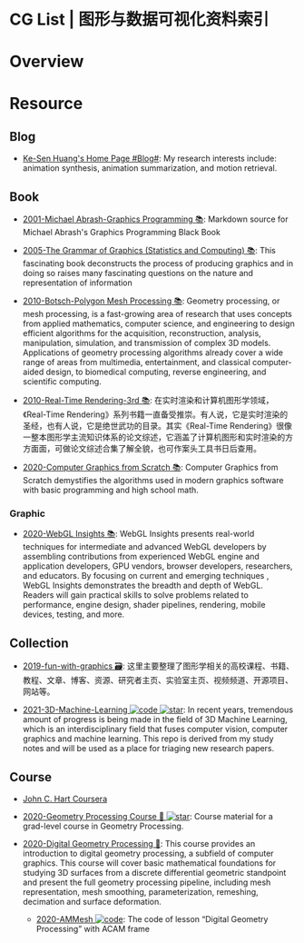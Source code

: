 # CG List | 图形与数据可视化资料索引

# Overview

# Resource

## Blog

- [Ke-Sen Huang's Home Page #Blog#](https://kesen.realtimerendering.com/): My research interests include: animation synthesis, animation summarization, and motion retrieval.

## Book

- [2001-Michael Abrash-Graphics Programming 📚](https://github.com/jagregory/abrash-black-book): Markdown source for Michael Abrash's Graphics Programming Black Book

- [2005-The Grammar of Graphics (Statistics and Computing) 📚](https://www.amazon.com/Grammar-Graphics-Statistics-Computing/dp/0387245448): This fascinating book deconstructs the process of producing graphics and in doing so raises many fascinating questions on the nature and representation of information

- [2010-Botsch-Polygon Mesh Processing 📚](http://www.pmp-book.org/): Geometry processing, or mesh processing, is a fast-growing area of research that uses concepts from applied mathematics, computer science, and engineering to design efficient algorithms for the acquisition, reconstruction, analysis, manipulation, simulation, and transmission of complex 3D models. Applications of geometry processing algorithms already cover a wide range of areas from multimedia, entertainment, and classical computer-aided design, to biomedical computing, reverse engineering, and scientific computing.

- [2010-Real-Time Rendering-3rd 📚](https://github.com/QianMo/Real-Time-Rendering-3rd-CN-Summary-Ebook): 在实时渲染和计算机图形学领域，《Real-Time Rendering》系列书籍一直备受推崇。有人说，它是实时渲染的圣经，也有人说，它是绝世武功的目录。其实《Real-Time Rendering》很像一整本图形学主流知识体系的论文综述，它涵盖了计算机图形和实时渲染的方方面面，可做论文综述合集了解全貌，也可作案头工具书日后查用。

- [2020-Computer Graphics from Scratch 📚](https://gabrielgambetta.com/computer-graphics-from-scratch/): Computer Graphics from Scratch demystifies the algorithms used in modern graphics software with basic programming and high school math.

### Graphic

- [2020-WebGL Insights 📚](http://webglinsights.com/): WebGL Insights presents real-world techniques for intermediate and advanced WebGL developers by assembling contributions from experienced WebGL engine and application developers, GPU vendors, browser developers, researchers, and educators. By focusing on current and emerging techniques , WebGL Insights demonstrates the breadth and depth of WebGL. Readers will gain practical skills to solve problems related to performance, engine design, shader pipelines, rendering, mobile devices, testing, and more.

## Collection

- [2019-fun-with-graphics 🗃️](https://github.com/FancyVin/fun-with-graphics): 这里主要整理了图形学相关的高校课程、书籍、教程、文章、博客、资源、研究者主页、实验室主页、视频频道、开源项目、网站等。

- [2021-3D-Machine-Learning ![code](https://martrix-usa.oss-accelerate.aliyuncs.com/logo/code.svg) ![star](https://img.shields.io/github/stars/timzhang642/3D-Machine-Learning)](https://github.com/timzhang642/3D-Machine-Learning): In recent years, tremendous amount of progress is being made in the field of 3D Machine Learning, which is an interdisciplinary field that fuses computer vision, computer graphics and machine learning. This repo is derived from my study notes and will be used as a place for triaging new research papers.

## Course

- [John C. Hart Coursera](https://zh.coursera.org/learn/datavisualization)

- [2020-Geometry Processing Course 🎥 ![star](https://img.shields.io/github/stars/alecjacobson/geometry-processing)](https://github.com/alecjacobson/geometry-processing): Course material for a grad-level course in Geometry Processing.

- [2020-Digital Geometry Processing 🎥](https://ustc-gcl-f.github.io/course/2020_Spring_DGP/index.html): This course provides an introduction to digital geometry processing, a subfield of computer graphics. This course will cover basic mathematical foundations for studying 3D surfaces from a discrete differential geometric standpoint and present the full geometry processing pipeline, including mesh representation, mesh smoothing, parameterization, remeshing, decimation and surface deformation.

  - [2020-AMMesh ![code](https://martrix-usa.oss-accelerate.aliyuncs.com/logo/code.svg)](https://github.com/USTC-GCL-F/AMMesh): The code of lesson “Digital Geometry Processing” with ACAM frame
